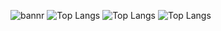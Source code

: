 ![bannr](https://github.com/user-attachments/assets/1dc4d7a0-04c0-4af5-9e81-2a57c84f7d73)
![Top Langs](https://github-readme-stats.vercel.app/api/top-langs/?username=beratgdlk&theme=tokyonight)
![Top Langs](https://github-readme-stats.vercel.app/api/top-langs/?username=beratgdlk&theme=tokyonight)
![Top Langs](https://github-readme-stats.vercel.app/api/top-langs/?username=beratgdlk&theme=tokyonight)
